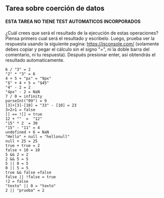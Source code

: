 ## Tarea sobre coerción de datos

#### ESTA TAREA NO TIENE TEST AUTOMATICOS INCORPORADOS

¿Cuál crees que será el resultado de la ejecución de estas operaciones? Piensa primero cual será el resultado y escribelo. 
Luego, prueba ver la respuesta usando la siguiente pagina: https://jsconsole.com/ (solamente debes copiar y pegar el cálculo sin el signo "=", 
ni la doble barra del comentario, ni tu respuesta). Después presionar enter, así obtendrás el resultado automaticamente.

```
6 / "3" = 2
"2" * "3" = 6
4 + 5 + "px" = "9px"
"$" + 4 + 5 = "$45"
"4" - 2 = 2
"4px" - 2 = NaN
7 / 0 = infinity
parseInt("09") = 9
[3]+[3]-[10] = "33" - [10] = 23
3>2>1 = false
[] == ![] = true
12 + ""  =  "12"
"15" * 2  = 30
"15" - "11" = 4
undefined + 6 = NaN 
"Hello" + null = "hellonull"
null + 25 = 25
true + true = 2
false + 10 = 10
5 && 2 = 2
2 && 5 = 5
5 || 0 = 5
0 || 5 = 5
true && false =false
false || !false = true
!2 = false
"texto" || 0 = "texto"
2 || "prueba" = 2
```
